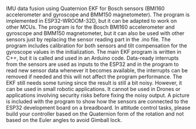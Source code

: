 IMU data fusion using Quaternion EKF for Bosch sensors (BMI160 accelerometer and gyroscope and BMM150 magnetometer).
The program is implemented in ESP32-WROOM-32D, but it can be adapted to work on other MCUs.
The program is for the Bosch BMI160 accelerometer and gyroscope and BMM150 magnetometer, but it can also be used with other sensors just by replacing the sensor reading part in the .ino file.
The program includes calibration for both sensors and tilt compensation for the gyroscope values in the initialization.
The main EKF program is written in C++, but it is called and used in an Arduino code.
Data-ready interrupts from the sensors are used as inputs to the ESP32 and in the program to read new sensor data whenever it becomes available, the interrupts can be removed if needed and this will not affect the program performance.
The EKF still needs some tuning since the result is still a bit noisy. However, it can be used in small robotic applications.
It cannot be used in Drones or applications involving security risks before fixing the noisy output.
A picture is included with the program to show how the sensors are connected to the ESP32 development board on a breadboard.
In attitude control tasks, please build your controller based on the Quaternion form of the rotation and not based on the Euler angles to avoid Gimball lock.
